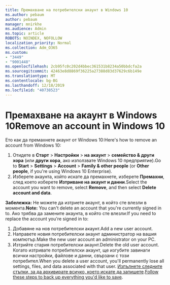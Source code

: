 ```yaml
---
title: Премахване на потребителски акаунт в Windows 10
ms.author: pebaum
author: pebaum
manager: mnirkhe
ms.audience: Admin
ms.topic: article
ROBOTS: NOINDEX, NOFOLLOW
localization_priority: Normal
ms.collection: Adm_O365
ms.custom:
- "3449"
- "9001448"
ms.openlocfilehash: 2cb95fc0c202d4bbec361531b8234a50bbdcfa2a
ms.sourcegitcommit: 42463e8d8869f36225a27388d83d37629c6b149e
ms.translationtype: MT
ms.contentlocale: bg-BG
ms.lasthandoff: 12/18/2019
ms.locfileid: "40738523"
---
```

# <a name="remove-an-account-in-windows-10"></a><span data-ttu-id="bbeec-102">Премахване на акаунт в Windows 10</span><span class="sxs-lookup"><span data-stu-id="bbeec-102">Remove an account in Windows 10</span></span>

<span data-ttu-id="bbeec-103">Ето как да премахнете акаунт от Windows 10:</span><span class="sxs-lookup"><span data-stu-id="bbeec-103">Here's how to remove an account from Windows 10:</span></span>

1. <span data-ttu-id="bbeec-104">Отидете в **Старт** > **Настройки** > **на акаунт** > **семейство & други хора** (или **други хора**, ако използвате Windows 10 предприятие).</span><span class="sxs-lookup"><span data-stu-id="bbeec-104">Go to **Start** > **Settings** > **Account** > **Family & other people** (or **Other people**, if you're using Windows 10 Enterprise).</span></span>
2. <span data-ttu-id="bbeec-105">Изберете акаунта, който искате да премахнете, изберете **Премахни**, след което изберете **Изтриване на акаунт и данни**.</span><span class="sxs-lookup"><span data-stu-id="bbeec-105">Select the account you want to remove, select **Remove**, and then select **Delete account and data**.</span></span>
 
<span data-ttu-id="bbeec-106">**Забележка:** Не можете да изтриете акаунт, в който сте влезли в момента.</span><span class="sxs-lookup"><span data-stu-id="bbeec-106">**Note:** You can't delete an account that you're currently signed in to.</span></span>  <span data-ttu-id="bbeec-107">Ако трябва да замените акаунта, в който сте влезли:</span><span class="sxs-lookup"><span data-stu-id="bbeec-107">If you need to replace the account you're signed in to:</span></span>

1. <span data-ttu-id="bbeec-108">Добавяне на нов потребителски акаунт.</span><span class="sxs-lookup"><span data-stu-id="bbeec-108">Add a new user account.</span></span>
2. <span data-ttu-id="bbeec-109">Направете новия потребителски акаунт администратор на вашия компютър.</span><span class="sxs-lookup"><span data-stu-id="bbeec-109">Make the new user account an administrator on your PC.</span></span>
3. <span data-ttu-id="bbeec-110">Изтрийте стария потребителски акаунт.</span><span class="sxs-lookup"><span data-stu-id="bbeec-110">Delete the old user account.</span></span> <span data-ttu-id="bbeec-111">Когато изтривате потребителски акаунт, ще изгубите завинаги всички настройки, файлове и данни, свързани с този потребител.</span><span class="sxs-lookup"><span data-stu-id="bbeec-111">When you delete a user account, you'll permanently lose all settings, files, and data associated with that user.</span></span> <span data-ttu-id="bbeec-112">[Изпълнете следните стъпки, за да архивирате всичко, което искате да запишете](https://support.microsoft.com/help/4027408/windows-10-backup-and-restore).</span><span class="sxs-lookup"><span data-stu-id="bbeec-112">[Follow these steps to back up everything you'd like to save](https://support.microsoft.com/help/4027408/windows-10-backup-and-restore).</span></span>